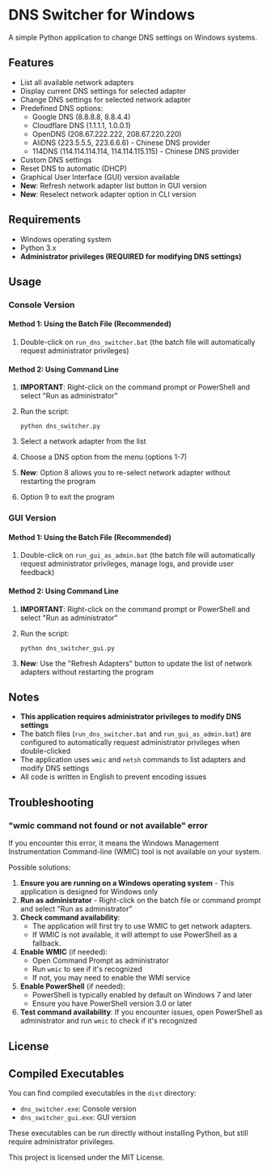 # DNS Switcher for Windows

A simple Python application to change DNS settings on Windows systems.

## Features

- List all available network adapters
- Display current DNS settings for selected adapter
- Change DNS settings for selected network adapter
- Predefined DNS options:
  - Google DNS (8.8.8.8, 8.8.4.4)
  - Cloudflare DNS (1.1.1.1, 1.0.0.1)
  - OpenDNS (208.67.222.222, 208.67.220.220)
  - AliDNS (223.5.5.5, 223.6.6.6) - Chinese DNS provider
  - 114DNS (114.114.114.114, 114.114.115.115) - Chinese DNS provider
- Custom DNS settings
- Reset DNS to automatic (DHCP)
- Graphical User Interface (GUI) version available
- **New**: Refresh network adapter list button in GUI version
- **New**: Reselect network adapter option in CLI version


## Requirements

- Windows operating system
- Python 3.x
- **Administrator privileges (REQUIRED for modifying DNS settings)**

## Usage

### Console Version

#### Method 1: Using the Batch File (Recommended)

1. Double-click on `run_dns_switcher.bat` (the batch file will automatically request administrator privileges)

#### Method 2: Using Command Line

1. **IMPORTANT**: Right-click on the command prompt or PowerShell and select "Run as administrator"

2. Run the script:
   ```
   python dns_switcher.py
   ```

3. Select a network adapter from the list

4. Choose a DNS option from the menu (options 1-7)

5. **New**: Option 8 allows you to re-select network adapter without restarting the program

6. Option 9 to exit the program

### GUI Version

#### Method 1: Using the Batch File (Recommended)

1. Double-click on `run_gui_as_admin.bat` (the batch file will automatically request administrator privileges, manage logs, and provide user feedback)

#### Method 2: Using Command Line

1. **IMPORTANT**: Right-click on the command prompt or PowerShell and select "Run as administrator"

2. Run the script:
   ```
   python dns_switcher_gui.py
   ```

3. **New**: Use the "Refresh Adapters" button to update the list of network adapters without restarting the program

## Notes

- **This application requires administrator privileges to modify DNS settings**
- The batch files (`run_dns_switcher.bat` and `run_gui_as_admin.bat`) are configured to automatically request administrator privileges when double-clicked
- The application uses `wmic` and `netsh` commands to list adapters and modify DNS settings
- All code is written in English to prevent encoding issues

## Troubleshooting

### "wmic command not found or not available" error

If you encounter this error, it means the Windows Management Instrumentation Command-line (WMIC) tool is not available on your system.

Possible solutions:
1. **Ensure you are running on a Windows operating system** - This application is designed for Windows only
2. **Run as administrator** - Right-click on the batch file or command prompt and select "Run as administrator"
3. **Check command availability**:
   - The application will first try to use WMIC to get network adapters.
   - If WMIC is not available, it will attempt to use PowerShell as a fallback.
4. **Enable WMIC** (if needed):
   - Open Command Prompt as administrator
   - Run `wmic` to see if it's recognized
   - If not, you may need to enable the WMI service
5. **Enable PowerShell** (if needed):
   - PowerShell is typically enabled by default on Windows 7 and later
   - Ensure you have PowerShell version 3.0 or later
6. **Test command availability**: If you encounter issues, open PowerShell as administrator and run `wmic` to check if it's recognized

## License

## Compiled Executables

You can find compiled executables in the `dist` directory:
- `dns_switcher.exe`: Console version
- `dns_switcher_gui.exe`: GUI version

These executables can be run directly without installing Python, but still require administrator privileges.

This project is licensed under the MIT License.